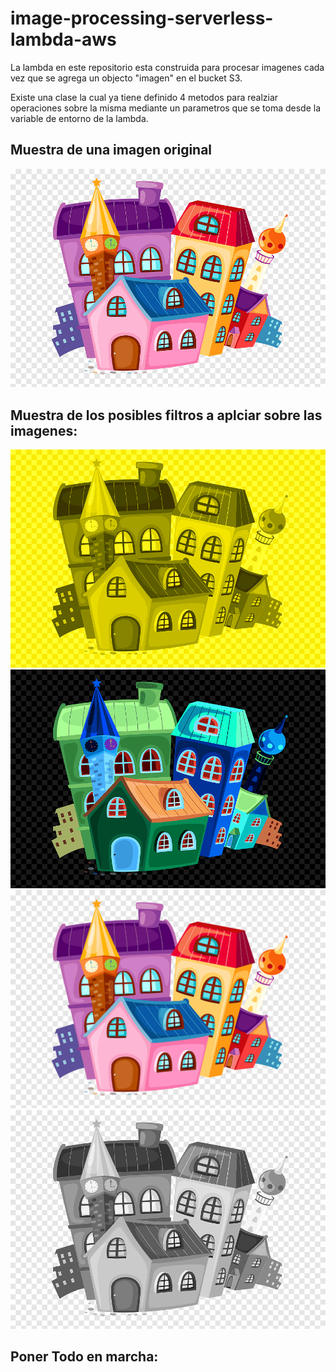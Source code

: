 # image-processing-serverless-lambda-aws

La lambda en este repositorio esta construida para procesar imagenes cada vez que se agrega un objecto "imagen" en el bucket S3.

Existe una clase la cual ya tiene definido 4 metodos para realziar operaciones sobre la misma mediante un parametros que se toma desde la variable de entorno de la lambda.

## Muestra de una imagen original
![](resource/apartments.png)

## Muestra de los posibles filtros a aplciar sobre las imagenes:

![](resource/1output-apartments.png)
![](resource/2output-apartments.png)
![](resource/3output-apartments.png)
![](resource/4output-apartments.png)

## Poner Todo en marcha:

